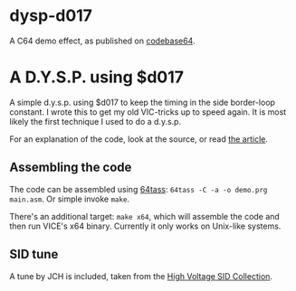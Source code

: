 # dysp-d017

A C64 demo effect, as published on [codebase64](http://codebase64.org/).

A D.Y.S.P. using $d017
======================

A simple d.y.s.p. using $d017 to keep the timing in the side border-loop
constant. I wrote this to get my old VIC-tricks up to speed again. It is most
likely the first technique I used to do a d.y.s.p.

For an explanation of the code, look at the source, or read
[the article](http://codebase64.org/doku.php?id=base:dysp_d017).


Assembling the code
-------------------

The code can be assembled using
[64tass](https://sourceforge.net/projects/tass64/):
`64tass -C -a -o demo.prg main.asm`.
Or simple invoke `make`.

There's an additional target: `make x64`, which will assemble the code and
then run VICE's x64 binary. Currently it only works on Unix-like systems.


SID tune
--------

A tune by JCH is included, taken from the
[High Voltage SID Collection](http://www.hvsc.c64.org/).


